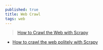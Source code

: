 ```yaml
---
published: true
title: Web Crawl
tags: web
---
```

> [How to Crawl the Web with Scrapy](https://news.ycombinator.com/item?id=28514998)

- [How to crawl the web politely with Scrapy](https://www.zyte.com/blog/how-to-crawl-the-web-politely-with-scrapy/)